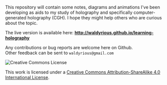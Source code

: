 This repository will contain some notes, diagrams and animations
I've been developing as aids to my study of holography
and specifically computer-generated holography (CGH).
I hope they might help others who are curious about the topic. 

The live version is available here:
**http://waldyrious.github.io/learning-holography**

Any contributions or bug reports are welcome here on Github.  
Other feedback can be sent to `waldyrious@gmail.com`

![Creative Commons License](http://i.creativecommons.org/l/by-sa/3.0/88x31.png "CC BY-SA")

This work is licensed under a
[Creative Commons Attribution-ShareAlike 4.0 International License](http://creativecommons.org/licenses/by-sa/4.0/).
